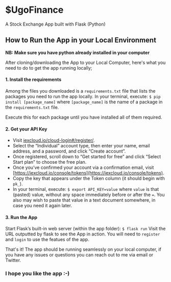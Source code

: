 # $UgoFinance

A Stock Exchange App built with Flask (Python)

## How to Run the App in your Local Environment


**NB: Make sure you have python already installed in your computer**

After cloning/downloading the App to your Local Computer, here's what you need to do to get the app running locally;

#### 1. Install the requirements

Among the files you downloaded is a `requirements.txt` file that lists the packages you need to run the app locally. In your terminal, execute:
`$ pip install [package_name]`
where `[package_name]` is the name of a package in the `requirements.txt` file.

Execute this for each package until you have installed all of them required.


#### 2. Get your API Key

* Visit [iexcloud.io/cloud-login#/register/](iexcloud.io/cloud-login#/register/).
* Select the “Individual” account type, then enter your name, email address, and a password, and click “Create account”.
* Once registered, scroll down to “Get started for free” and click “Select Start plan” to choose the free plan.
* Once you’ve confirmed your account via a confirmation email, visit [https://iexcloud.io/console/tokens](https://iexcloud.io/console/tokens).
* Copy the key that appears under the Token column (it should begin with `pk_`).
* In your terminal, execute:
`$ export API_KEY=value`
where `value` is that (pasted) value, without any space immediately before or after the `=`. You also may wish to paste that value in a text document somewhere, in case you need it again later.


#### 3. Run the App

Start Flask’s built-in web server (within the app folder):
`$ flask run`
Visit the URL outputted by flask to see the App in action. You will need to `register` and `login` to use the featues of the app. 

That's it! The app should be running seamlessly on your local computer, if you have any issues or questions you can reach out to me via email or Twitter.

### I hope you like the app :-)


